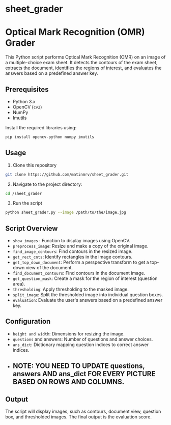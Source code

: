 # sheet_grader

# Optical Mark Recognition (OMR) Grader

This Python script performs Optical Mark Recognition (OMR) on an image of a multiple-choice exam sheet. It detects the contours of the exam sheet, extracts the document, identifies the regions of interest, and evaluates the answers based on a predefined answer key.

## Prerequisites

- Python 3.x
- OpenCV (`cv2`)
- NumPy
- Imutils

Install the required libraries using:

```bash
pip install opencv-python numpy imutils
```
## Usage
1. Clone this repository
```bash
git clone https://github.com/matinmrv/sheet_grader.git
```
2. Navigate to the project directory:
```bash
cd /sheet_grader
```
3. Run the script
```bash
python sheet_grader.py --image /path/to/the/image.jpg
```

## Script Overview
- `show_images` : Function to display images using OpenCV.
- `preprocess_image`: Resize and make a copy of the original image.
- `find_image_contours`: Find contours in the resized image.
- `get_rect_cnts`: Identify rectangles in the image contours.
- `get_top_down_document`: Perform a perspective transform to get a top-down view of the document.
- `find_document_contours`: Find contours in the document image.
- `get_question_mask`: Create a mask for the region of interest (question area).
- `thresholding`: Apply thresholding to the masked image.
- `split_image`: Split the thresholded image into individual question boxes.
- `evaluation`: Evaluate the user's answers based on a predefined answer key.

## Configuration
* `height and width`: Dimensions for resizing the image.
* `questions` and answers: Number of questions and answer choices.
* `ans_dict`: Dictionary mapping question indices to correct answer indices.
* ## NOTE: YOU NEED TO UPDATE questions, answers AND ans_dict FOR EVERY PICTURE BASED ON ROWS AND COLUMNS.
  
## Output
The script will display images, such as contours, document view, question box, and thresholded images. The final output is the evaluation score.
